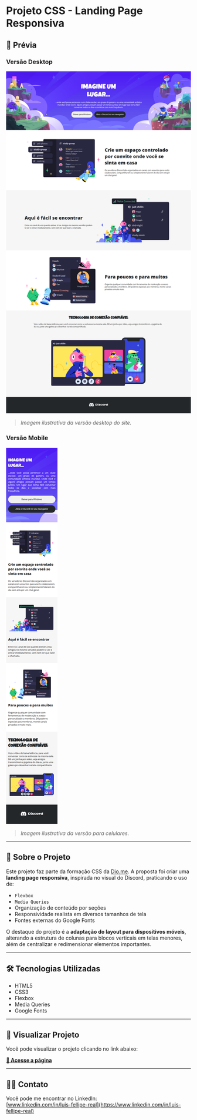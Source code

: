 # Projeto CSS - Landing Page Responsiva

## 📸 Prévia

### Versão Desktop
![Prévia do Projeto](assets/images/preview.png)
> *Imagem ilustrativa da versão desktop do site.*

### Versão Mobile
![Prévia Mobile](assets/images/preview-cell.png)
> *Imagem ilustrativa da versão para celulares.*

---

## 🧠 Sobre o Projeto

Este projeto faz parte da formação CSS da [Dio.me](https://www.dio.me/). A proposta foi criar uma **landing page responsiva**, inspirada no visual do Discord, praticando o uso de:

- `Flexbox`
- `Media Queries`
- Organização de conteúdo por seções
- Responsividade realista em diversos tamanhos de tela
- Fontes externas do Google Fonts

O destaque do projeto é a **adaptação do layout para dispositivos móveis**, alterando a estrutura de colunas para blocos verticais em telas menores, além de centralizar e redimensionar elementos importantes.

---

## 🛠️ Tecnologias Utilizadas

- HTML5
- CSS3
- Flexbox
- Media Queries
- Google Fonts

---

## 🔗 Visualizar Projeto

Você pode visualizar o projeto clicando no link abaixo:

**[🔗 Acesse a página](https://luis-fellipe.github.io/landing-page-discord-responsiva/)**  

---

## 👨‍💼 Contato

Você pode me encontrar no LinkedIn:  
[www.linkedin.com/in/luis-fellipe-real](https://www.linkedin.com/in/luis-fellipe-real)
